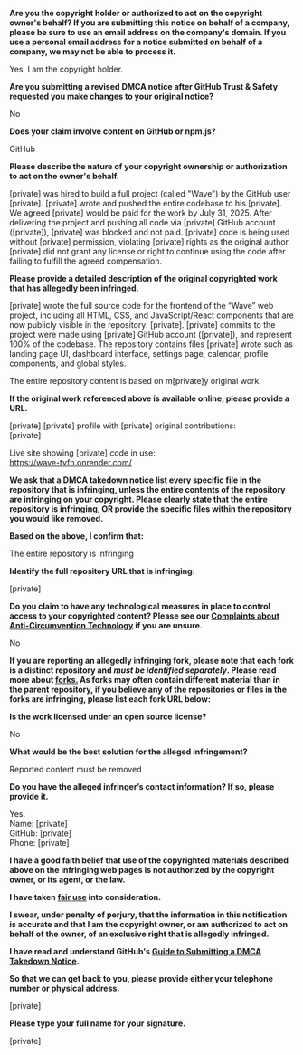 **Are you the copyright holder or authorized to act on the copyright owner's behalf? If you are submitting this notice on behalf of a company, please be sure to use an email address on the company's domain. If you use a personal email address for a notice submitted on behalf of a company, we may not be able to process it.**

Yes, I am the copyright holder.

**Are you submitting a revised DMCA notice after GitHub Trust & Safety requested you make changes to your original notice?**

No

**Does your claim involve content on GitHub or npm.js?**

GitHub

**Please describe the nature of your copyright ownership or authorization to act on the owner's behalf.**

[private] was hired to build a full project (called "Wave") by the GitHub user [private]. [private] wrote and pushed the entire codebase to his [private]. We agreed [private] would be paid for the work by July 31, 2025. After delivering the project and pushing all code via [private] GitHub account ([private]), [private] was blocked and not paid. [private] code is being used without [private] permission, violating [private] rights as the original author. [private] did not grant any license or right to continue using the code after failing to fulfill the agreed compensation.

**Please provide a detailed description of the original copyrighted work that has allegedly been infringed.**

[private] wrote the full source code for the frontend of the “Wave” web project, including all HTML, CSS, and JavaScript/React components that are now publicly visible in the repository: [private]. [private] commits to the project were made using [private] GitHub account ([private]), and represent 100% of the codebase. The repository contains files [private] wrote such as landing page UI, dashboard interface, settings page, calendar, profile components, and global styles.

The entire repository content is based on m[private]y original work.

**If the original work referenced above is available online, please provide a URL.**

[private] [private] profile with [private] original contributions:  
[private]

Live site showing [private] code in use:  
https://wave-tvfn.onrender.com/

**We ask that a DMCA takedown notice list every specific file in the repository that is infringing, unless the entire contents of the repository are infringing on your copyright. Please clearly state that the entire repository is infringing, OR provide the specific files within the repository you would like removed.**

**Based on the above, I confirm that:**

The entire repository is infringing

**Identify the full repository URL that is infringing:**

[private]

**Do you claim to have any technological measures in place to control access to your copyrighted content? Please see our <a href="https://docs.github.com/articles/guide-to-submitting-a-dmca-takedown-notice#complaints-about-anti-circumvention-technology">Complaints about Anti-Circumvention Technology</a> if you are unsure.**

No

**If you are reporting an allegedly infringing fork, please note that each fork is a distinct repository and <i>must be identified separately</i>. Please read more about <a href="https://docs.github.com/articles/dmca-takedown-policy#b-what-about-forks-or-whats-a-fork">forks.</a> As forks may often contain different material than in the parent repository, if you believe any of the repositories or files in the forks are infringing, please list each fork URL below:**

**Is the work licensed under an open source license?**

No

**What would be the best solution for the alleged infringement?**

Reported content must be removed

**Do you have the alleged infringer’s contact information? If so, please provide it.**

Yes.  
Name: [private]  
GitHub: [private]  
Phone: [private]  

**I have a good faith belief that use of the copyrighted materials described above on the infringing web pages is not authorized by the copyright owner, or its agent, or the law.**

**I have taken <a href="https://www.lumendatabase.org/topics/22">fair use</a> into consideration.**

**I swear, under penalty of perjury, that the information in this notification is accurate and that I am the copyright owner, or am authorized to act on behalf of the owner, of an exclusive right that is allegedly infringed.**

**I have read and understand GitHub's <a href="https://docs.github.com/articles/guide-to-submitting-a-dmca-takedown-notice/">Guide to Submitting a DMCA Takedown Notice</a>.**

**So that we can get back to you, please provide either your telephone number or physical address.**

[private]  

**Please type your full name for your signature.**

[private]  
